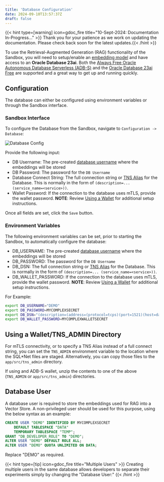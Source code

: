 ```yaml
---
title: 'Database Configuration'
date: 2024-09-10T13:57:37Z
draft: false
---
```


{{< hint type=[warning] icon=gdoc_fire title="10-Sept-2024: Documentation In-Progress..." >}}
Thank you for your patience as we work on updating the documentation. Please check back soon for the latest updates.{{< /hint >}}

To use the Retrieval-Augmented Generation (RAG) functionality of the Sandbox, you will need to setup/enable an [embedding model](model_config) and have access to an **Oracle Database 23ai**.  Both the [Always Free Oracle Autonomous Database Serverless (ADB-S)](https://docs.oracle.com/en/cloud/paas/autonomous-database/serverless/adbsb/autonomous-always-free.html) and the [Oracle Database 23ai Free](https://www.oracle.com/uk/database/free/get-started/) are supported and a great way to get up and running quickly.

## Configuration

The database can either be configured using environment variables or through the Sandbox interface.

### Sandbox Interface

To configure the Database from the Sandbox, navigate to `Configuration -> Database`:

![Database Config](../images/db_config.png)

Provide the following input:
- DB Username: The pre-created [database username](#database-user) where the embeddings will be stored
- DB Password: The password for the `DB Username`
- Database Connect String: The full connection string or [TNS Alias](#using-a-wallettns_admin-directory) for the Database.  This is normally in the form of `(description=... (service_name=<service>))`.
- Wallet Password: If the connection to the database uses mTLS, provide the wallet password.  **NOTE**: Review [Using a Wallet](#using-a-wallettns_admin-directory) for additional setup instructions.

Once all fields are set, click the `Save` button.

### Environment Variables

The following environment variables can be set, prior to starting the Sandbox, to automatically configure the database:

- DB_USERNAME: The pre-created [database username](#database-user) where the embeddings will be stored
- DB_PASSWORD: The password for the `DB Username`
- DB_DSN: The full connection string or [TNS Alias](#using-a-wallettns_admin-directory) for the Database.  This is normally in the form of `(description=... (service_name=<service>))`.
- DB_WALLET_PASSWORD: If the connection to the database uses mTLS, provide the wallet password.  **NOTE**: Review [Using a Wallet](#using-a-wallettns_admin-directory) for additional setup instructions.

For Example:

```bash
export DB_USERNAME="DEMO"
export DB_PASSWORD=MYCOMPLEXSECRET
export DB_DSN="(description=(address=(protocol=tcps)(port=1521)(host=database.host.com))(connect_data=(service_name=SANDBOXDB)))"
export DB_WALLET_PASSWORD=MYCOMPLEXWALLETSECRET
```

## Using a Wallet/TNS_ADMIN Directory

For mTLS connectivity, or to specify a TNS Alias instead of a full connect string, you can set the `TNS_ADMIN` environment variable to the location where the SQL*Net files are staged.  Alternatively, you can copy those files to the `app/src/tns_admin` directory.

If using and ADB-S wallet, unzip the contents to one of the above (`TNS_ADMIN` or `app/src/tns_admin`) directories.

## Database User

A database user is required to store the embeddings used for RAG into a Vector Store. A non-privileged user should be used for this purpose, using the below syntax as an example:

```sql
CREATE USER "DEMO" IDENTIFIED BY MYCOMPLEXSECRET
    DEFAULT TABLESPACE "DATA"
    TEMPORARY TABLESPACE "TEMP";
GRANT "DB_DEVELOPER_ROLE" TO "DEMO";
ALTER USER "DEMO" DEFAULT ROLE ALL;
ALTER USER "DEMO" QUOTA UNLIMITED ON DATA;
```

Replace "DEMO" as required.

{{< hint type=[tip] icon=gdoc_fire title="Multiple Users" >}}
Creating multiple users in the same database allows developers to separate their experiments simply by changing the "Database User:"
{{< /hint >}}
